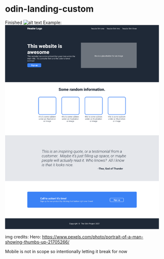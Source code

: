 # odin-landing-custom
Finished
![alt text](./expected/full%20page.png)
Example:
![alt text](./expected/landing.png)


img credits:
Hero: https://www.pexels.com/photo/portrait-of-a-man-showing-thumbs-up-21705266/


Mobile is not in scope so intentionally letting it break for now
